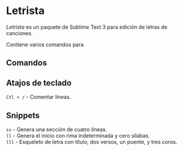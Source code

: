 # Letrista

_Letrista_ es un paquete de Sublime Text 3 para edición de letras de canciones.

Contiene varios comandos para 

## Comandos



## Atajos de teclado

`Ctl + /` - Comentar líneas.  

## Snippets

`ss` - Genera una sección de cuatro líneas.  
`ll` - Genera el inicio con rima indeterminada y cero sílabas.  
`lll` - Esqueleto de letra con título, dos versos, un puente, y tres coros.  